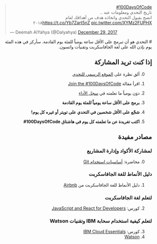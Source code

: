<blockquote class="twitter-tweet" data-lang="en"><p lang="ar" dir="rtl"><a href="https://twitter.com/hashtag/100DaysOfCode?src=hash&amp;ref_src=twsrc%5Etfw">#100DaysOfCode</a> <br>تاريخ التحدي ومعلومات عنه ..<br>انصح بقبول التحدي واتخاذه هدف من أهدافك لعام ٢٠١٨<a href="https://t.co/Yb7Zart5nZ">https://t.co/Yb7Zart5nZ</a> <a href="https://t.co/XYMz2FUPHX">pic.twitter.com/XYMz2FUPHX</a></p>&mdash; Deemah AlYahya (@Dalyahya) <a href="https://twitter.com/Dalyahya/status/946796549383868419?ref_src=twsrc%5Etfw">December 29, 2017</a></blockquote>
<script async src="https://platform.twitter.com/widgets.js" charset="utf-8"></script>


<div dir=rtl markdown=1>
# التحدي هو أن تبرمج على الأقل ساعة يومياً للمئة يوم القادمة. سأركز في هذه المئة يوم بإذن الله على لغة الجافاسكربت وتقنيات واتسون. 



## إذا كنت تريد المشاركة
0. ألق نظرة على [الموقع الرسمي للتحدي](http://100daysofcode.com/)
1. اقرأ مقالة [Join the #100DaysOfCode](https://medium.freecodecamp.com/join-the-100daysofcode-556ddb4579e4)

2. دوَن يومياً ما تعلمته في [سجل الأداء](log.md) 
3. **برمج على الأقل ساعة يومياً للمئة يوم القادمة**
4. **شجّع على الأقل شخصين في التحدي على تويتر أو غيره كل يوم!**
5. **اكتب تغريدة عن ما تعلمته كل يوم في هاشتاق 100DaysOfCode#**


## مصادر مفيدة
### لمشاركة الأكواد وإدارة المشاريع
0. محاضرة: [أساسيات استخدام Git](https://www.youtube.com/watch?v=HVsySz-h9r4)
### دليل الأنماط للغة الجافاسكربت
1.  دليل الأنماط للغة الجافاسكربت من [Airbnb](https://github.com/airbnb/javascript)
### لتعلم لغة الجافاسكربت
2. كورس: [JavaScript and React for Developers](https://www.udemy.com/js-and-react-for-devs)
### لتعلم كيفية استخدام سحابة IBM وتقنيات Watson
3. كورس: [IBM Cloud Essentials](https://developer.ibm.com/courses/all/bluemix-essentials/)
4. [Watson](https://www.ibm.com/watson/developer/)
</div>